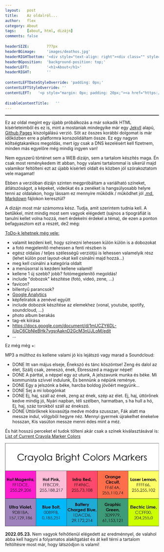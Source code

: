 ```yaml
---
layout:   post
title:    Az oldalról...
author:   flex
category: About
tags:     [about, html, dizájn]
comments: false

headerSIZE:        777px
headerBGimage:     'images/deathos.jpg'
headerRIGHTbottom: '<div style="text-align: right"><div class="" style="display: inline-block; font-size: 50%; margin-bottom: 0px; background: black; color: white; padding: 7px;">Source: <a class="menu" href="http://hateplow.tumblr.com/post/160877632854/deathos">"DeathOS"</a></div></div>'
headerBGposition:  'background-position: top;'
headerLEFT:        '<h1>About</h1>'
headerRIGHT:       ''

contentLEFTDateStyleOverride: 'padding: 0px;'
contentLEFTStyleOverride: ''
contentLEFT:   '<p style="margin: 0px; padding: 20px;"><a href="https://gyorgy.fleischmann.hu/"><img class="shadow" style="" src="https://fleischmann.hu/images/html/fleischmanns/gyorgy.fleischmann.hu_(2019-09-09).png"></a></p>'

disableContentTitle:   ''
---
```


<hr style="border-top: 1px solid;">

<span class="initial">E</span>z az oldal megint egy újabb próbálkozás a már sokadik HTML kísérleteimből és ez is, mint a mostaniak mindegyike már egy [Jekyll](https://jekyllrb.com) alapú, [Github Pages](https://pages.github.com/) kiszolgálású verzió. Sőt az összes korábbi dolgomat is már időközben erre a platformra konszolidáltam össze. Ez egy nagyon költségtakarékos megoldás, mert így csak a DNS kezelésért kell fizetnem, minden más egyelőre még mindig ingyen van!

Nem egyszerű történet sem a WEB dizájn, sem a tartalom készítés maga. Én csak most reménykedem itt abban, hogy valami tartalommal is sikerül majd valamikor feltölteni ezt az újabb kísérleti oldalt és közben jól szórakoztatom vele magamat!

Ebben a verzióban dizájn szinten megpróbáltam a variálható színeket, átlátszóságot, a képeket, videókat és a zenéket is hangsúlyosabb helyre tenni az oldalakon, hogy lássam ez mennyire működik / működhet jól [.md, Markdown](https://daringfireball.net/projects/markdown/) fájlokon keresztül?

A dizájn most már számomra kész. Tudja, amit szerintem tudnia kell. A betűkkel, mint mindig most sem vagyok elégedett (sajnos a tipográfiát is tanulni kellet volna hozzá, mert érdekelni érdekel a téma), de ezen a ponton befagyasztom ezt a részét, de2 még:

<span style="text-decoration:underline">ToDo-k lehetnek még vele:</span>

- valamit kezdeni kell, hogy színezni lehessen külön külön is a dobozokat
- a fotó megjelenítő mehessen a fenti részben is
- egész oldalas / teljes szélességű verziótjú is lehessen valamelyik rész (lehet külön post layout-okat kell csinálni majd hozzá...)
- meg kell csinálni a kategória oldalt
- a menüsorral is kezdeni kellene valamit!
- kellene 1 új szebb? jobb? fotómegjelenítő megoldás!
- include "dobozok" készítése (fotó, videó, zene, ...)
- favicon?
- billentyű parancsok?
- [Google Analytics](https://analytics.google.com/)
- képfeliratok a zenével együtt
- include dobozok készítése az elemekhez (vonal, youtube, spotify, soundcloud, ...)
- photo album berakás
- tag-ek kiírása
- https://docs.google.com/document/d/1mUCZY6DL-iUpC6CbNleBHk7vgsrAaknD2GcM3nUJLoM/edit
- ...

Ez még még +:

MP3 a múlthoz és kellene valami jó kis lejátszó vagy marad a Soundcloud:

- DONE Itt van május elseje, Énekszó és tánc köszöntse! Zeng és dalol az élet, Szállj csak, zeneszó, ének, Ébresszed a magyar népet!
- DONE A párttal, a néppel egy az utunk, A jelszavunk munka és béke. Mi kommunista szívvel indulunk, És bennünk a népünk reménye.
- DONE Egy a jelszónk a béke, harcba boldog jövőért megyünk…
- DONE Sej a mi lobogónkat
- DONE Ej, haj, száll az ének, zeng az ének, szép az élet. Ej, haj, úttörőnek kedve mindig jó, Nyári napban, téli szélben, harmatban, s ha hull a hó, Ej, haj, száz torokból száll az énekszó.
- DONE Úttörőknek kisvasútja medve módra szusszan, Fák alatt ma messze indul, völgyből hegyre néz. Mennyi gyermek újrakelhet énekelve hosszan, Kis vasúton messze menni édes mint a méz.

És hát hosszú perceket el tudok tölteni akár csak a színek kiválasztásával is: [List of Current Crayola Marker Colors](
http://www.jennyscrayoncollection.com/2018/02/list-of-current-crayola-marker-colors.html)

<img class="shadow" src="images/Crayola_Bright_Color_Markers.jpg">

**2022.05.23.** Nem vagyok felhőtlenül elégedett az eredménnyel, de valahol abba kell hagyni a folyamatos alakítgatást és át kell térni a tartalom feltöltésre most már, hogy látszódjon is valami!